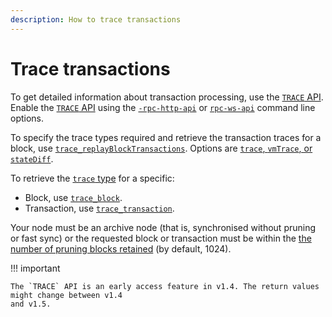 ```yaml
---
description: How to trace transactions
---
```


# Trace transactions

To get detailed information about transaction processing, use the
[`TRACE` API](../../Reference/API-Methods.md#trace-methods). Enable the
[`TRACE` API](../../Reference/API-Methods.md#trace-methods) using the
[`-rpc-http-api`](../../Reference/CLI/CLI-Syntax.md#rpc-http-api) or
[`rpc-ws-api`](../../Reference/CLI/CLI-Syntax.md#rpc-ws-api) command line options.

To specify the trace types required and retrieve the transaction traces for a block, use
[`trace_replayBlockTransactions`](../../Reference/API-Methods.md#trace_replayblocktransactions). Options are
[`trace`, `vmTrace`, or `stateDiff`](../../Reference/Trace-Types.md).

To retrieve the [`trace` type](../../Reference/Trace-Types.md#trace) for a specific:

* Block, use [`trace_block`](../../Reference/API-Methods.md#trace_block).
* Transaction, use [`trace_transaction`](../../Reference/API-Methods.md#trace_transaction).

Your node must be an archive node (that is, synchronised without pruning or fast sync) or the
requested block or transaction must be within the [the number of pruning blocks retained](../../Reference/CLI/CLI-Syntax.md#pruning-blocks-retained)
(by default, 1024).

!!! important

    The `TRACE` API is an early access feature in v1.4. The return values might change between v1.4
    and v1.5.